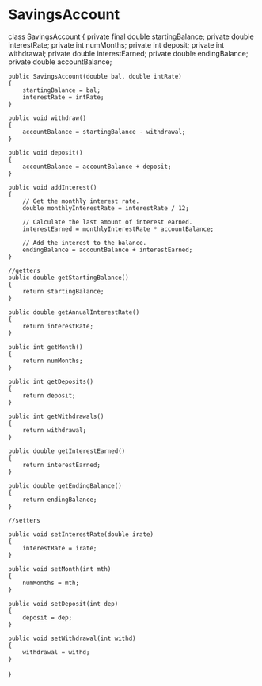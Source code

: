 # SavingsAccount
class SavingsAccount 
{
    private final double startingBalance;
    private double interestRate;
    private int numMonths;
    private int deposit;
    private int withdrawal;
    private double interestEarned;
    private double endingBalance;
    private double accountBalance;

    public SavingsAccount(double bal, double intRate)
    {
        startingBalance = bal;
        interestRate = intRate;
    }

    public void withdraw() 
    {
        accountBalance = startingBalance - withdrawal;
    }

    public void deposit() 
    {
        accountBalance = accountBalance + deposit;
    }

    public void addInterest() 
    {
        // Get the monthly interest rate.
        double monthlyInterestRate = interestRate / 12;

        // Calculate the last amount of interest earned.
        interestEarned = monthlyInterestRate * accountBalance;

        // Add the interest to the balance.
        endingBalance = accountBalance + interestEarned;
    }

    //getters
    public double getStartingBalance()
    {
        return startingBalance;
    }

    public double getAnnualInterestRate()
    {
        return interestRate;
    }

    public int getMonth()
    {
        return numMonths;
    }

    public int getDeposits()
    {
        return deposit;
    }

    public int getWithdrawals()
    {
        return withdrawal;
    }

    public double getInterestEarned()
    {
        return interestEarned;
    }

    public double getEndingBalance()
    {
        return endingBalance;
    }

    //setters

    public void setInterestRate(double irate)
    {
        interestRate = irate;
    }

    public void setMonth(int mth)
    {
        numMonths = mth;
    }

    public void setDeposit(int dep)
    {
        deposit = dep;
    }

    public void setWithdrawal(int withd)
    {
        withdrawal = withd;
    }
}

